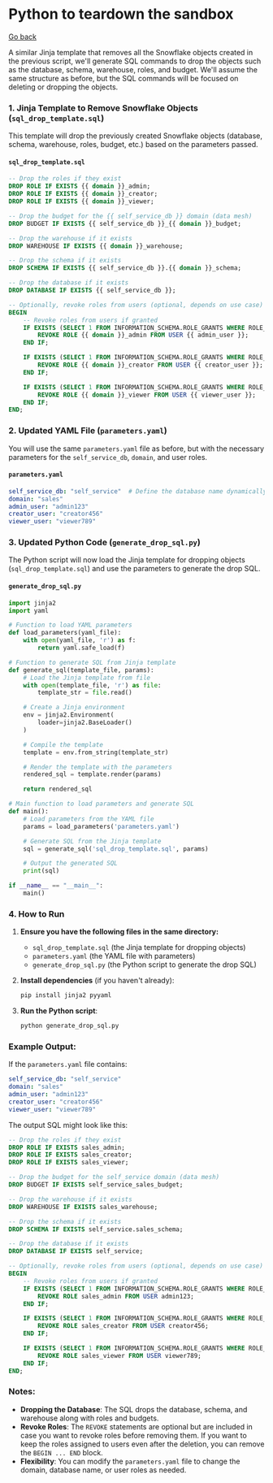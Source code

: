 # Python to teardown the sandbox

[Go back](../README.md)

A similar Jinja template that removes all the Snowflake objects created in the previous script, we'll generate SQL commands to drop the objects such as the database, schema, warehouse, roles, and budget. We'll assume the same structure as before, but the SQL commands will be focused on deleting or dropping the objects.

### 1. Jinja Template to Remove Snowflake Objects (`sql_drop_template.sql`)

This template will drop the previously created Snowflake objects (database, schema, warehouse, roles, budget, etc.) based on the parameters passed.

#### `sql_drop_template.sql`

```sql
-- Drop the roles if they exist
DROP ROLE IF EXISTS {{ domain }}_admin;
DROP ROLE IF EXISTS {{ domain }}_creator;
DROP ROLE IF EXISTS {{ domain }}_viewer;

-- Drop the budget for the {{ self_service_db }} domain (data mesh)
DROP BUDGET IF EXISTS {{ self_service_db }}_{{ domain }}_budget;

-- Drop the warehouse if it exists
DROP WAREHOUSE IF EXISTS {{ domain }}_warehouse;

-- Drop the schema if it exists
DROP SCHEMA IF EXISTS {{ self_service_db }}.{{ domain }}_schema;

-- Drop the database if it exists
DROP DATABASE IF EXISTS {{ self_service_db }};

-- Optionally, revoke roles from users (optional, depends on use case)
BEGIN
    -- Revoke roles from users if granted
    IF EXISTS (SELECT 1 FROM INFORMATION_SCHEMA.ROLE_GRANTS WHERE ROLE_NAME = '{{ domain }}_admin' AND GRANTEE_NAME = '{{ admin_user }}') THEN
        REVOKE ROLE {{ domain }}_admin FROM USER {{ admin_user }};
    END IF;

    IF EXISTS (SELECT 1 FROM INFORMATION_SCHEMA.ROLE_GRANTS WHERE ROLE_NAME = '{{ domain }}_creator' AND GRANTEE_NAME = '{{ creator_user }}') THEN
        REVOKE ROLE {{ domain }}_creator FROM USER {{ creator_user }};
    END IF;

    IF EXISTS (SELECT 1 FROM INFORMATION_SCHEMA.ROLE_GRANTS WHERE ROLE_NAME = '{{ domain }}_viewer' AND GRANTEE_NAME = '{{ viewer_user }}') THEN
        REVOKE ROLE {{ domain }}_viewer FROM USER {{ viewer_user }};
    END IF;
END;
```

### 2. Updated YAML File (`parameters.yaml`)

You will use the same `parameters.yaml` file as before, but with the necessary parameters for the `self_service_db`, `domain`, and user roles.

#### `parameters.yaml`

```yaml
self_service_db: "self_service"  # Define the database name dynamically
domain: "sales"
admin_user: "admin123"
creator_user: "creator456"
viewer_user: "viewer789"
```

### 3. Updated Python Code (`generate_drop_sql.py`)

The Python script will now load the Jinja template for dropping objects (`sql_drop_template.sql`) and use the parameters to generate the drop SQL.

#### `generate_drop_sql.py`

```python
import jinja2
import yaml

# Function to load YAML parameters
def load_parameters(yaml_file):
    with open(yaml_file, 'r') as f:
        return yaml.safe_load(f)

# Function to generate SQL from Jinja template
def generate_sql(template_file, params):
    # Load the Jinja template from file
    with open(template_file, 'r') as file:
        template_str = file.read()

    # Create a Jinja environment
    env = jinja2.Environment(
        loader=jinja2.BaseLoader()
    )

    # Compile the template
    template = env.from_string(template_str)

    # Render the template with the parameters
    rendered_sql = template.render(params)

    return rendered_sql

# Main function to load parameters and generate SQL
def main():
    # Load parameters from the YAML file
    params = load_parameters('parameters.yaml')

    # Generate SQL from the Jinja template
    sql = generate_sql('sql_drop_template.sql', params)

    # Output the generated SQL
    print(sql)

if __name__ == "__main__":
    main()
```

### 4. How to Run

1. **Ensure you have the following files in the same directory:**
   - `sql_drop_template.sql` (the Jinja template for dropping objects)
   - `parameters.yaml` (the YAML file with parameters)
   - `generate_drop_sql.py` (the Python script to generate the drop SQL)

2. **Install dependencies** (if you haven't already):
   ```bash
   pip install jinja2 pyyaml
   ```

3. **Run the Python script**:
   ```bash
   python generate_drop_sql.py
   ```

### Example Output:

If the `parameters.yaml` file contains:

```yaml
self_service_db: "self_service"
domain: "sales"
admin_user: "admin123"
creator_user: "creator456"
viewer_user: "viewer789"
```

The output SQL might look like this:

```sql
-- Drop the roles if they exist
DROP ROLE IF EXISTS sales_admin;
DROP ROLE IF EXISTS sales_creator;
DROP ROLE IF EXISTS sales_viewer;

-- Drop the budget for the self_service domain (data mesh)
DROP BUDGET IF EXISTS self_service_sales_budget;

-- Drop the warehouse if it exists
DROP WAREHOUSE IF EXISTS sales_warehouse;

-- Drop the schema if it exists
DROP SCHEMA IF EXISTS self_service.sales_schema;

-- Drop the database if it exists
DROP DATABASE IF EXISTS self_service;

-- Optionally, revoke roles from users (optional, depends on use case)
BEGIN
    -- Revoke roles from users if granted
    IF EXISTS (SELECT 1 FROM INFORMATION_SCHEMA.ROLE_GRANTS WHERE ROLE_NAME = 'sales_admin' AND GRANTEE_NAME = 'admin123') THEN
        REVOKE ROLE sales_admin FROM USER admin123;
    END IF;

    IF EXISTS (SELECT 1 FROM INFORMATION_SCHEMA.ROLE_GRANTS WHERE ROLE_NAME = 'sales_creator' AND GRANTEE_NAME = 'creator456') THEN
        REVOKE ROLE sales_creator FROM USER creator456;
    END IF;

    IF EXISTS (SELECT 1 FROM INFORMATION_SCHEMA.ROLE_GRANTS WHERE ROLE_NAME = 'sales_viewer' AND GRANTEE_NAME = 'viewer789') THEN
        REVOKE ROLE sales_viewer FROM USER viewer789;
    END IF;
END;
```

### Notes:
- **Dropping the Database**: The SQL drops the database, schema, and warehouse along with roles and budgets.
- **Revoke Roles**: The `REVOKE` statements are optional but are included in case you want to revoke roles before removing them. If you want to keep the roles assigned to users even after the deletion, you can remove the `BEGIN ... END` block.
- **Flexibility**: You can modify the `parameters.yaml` file to change the domain, database name, or user roles as needed.
